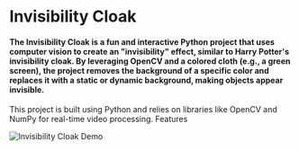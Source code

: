 # Invisibility Cloak
#### The Invisibility Cloak is a fun and interactive Python project that uses computer vision to create an "invisibility" effect, similar to Harry Potter's invisibility cloak. By leveraging OpenCV and a colored cloth (e.g., a green screen), the project removes the background of a specific color and replaces it with a static or dynamic background, making objects appear invisible.
This project is built using Python and relies on libraries like OpenCV and NumPy for real-time video processing.
Features

![Invisibility Cloak Demo](https://github.com/Sushanthsush43/InvisibilityCloak/blob/main/demo.gif)
